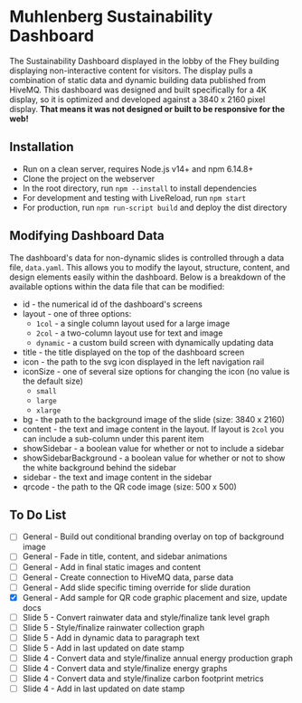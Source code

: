 # Muhlenberg Sustainability Dashboard

The Sustainability Dashboard displayed in the lobby of the Fhey building displaying non-interactive content for visitors. The display pulls a combination of static data and dynamic building data published from HiveMQ. This dashboard was designed and built specifically for a 4K display, so it is optimized and developed against a 3840 x 2160 pixel display. **That means it was not designed or built to be responsive for the web!**

## Installation
* Run on a clean server, requires Node.js v14+ and npm 6.14.8+
* Clone the project on the webserver
* In the root directory, run `npm --install` to install dependencies
* For development and testing with LiveReload, run `npm start`
* For production, run `npm run-script build` and deploy the dist directory

## Modifying Dashboard Data
The dashboard's data for non-dynamic slides is controlled through a data file, `data.yaml`. This allows you to modify the layout, structure, content, and design elements easily within the dashboard. Below is a breakdown of the available options within the data file that can be modified:

* id - the numerical id of the dashboard's screens
* layout - one of three options:
  * `1col` - a single column layout used for a large image
  * `2col` - a two-column layout use for text and image
  * `dynamic` - a custom build screen with dynamically updating data
* title - the title displayed on the top of the dashboard screen
* icon - the path to the svg icon displayed in the left navigation rail
* iconSize - one of several size options for changing the icon (no value is the default size)
  * `small`
  * `large`
  * `xlarge`
* bg - the path to the background image of the slide (size: 3840 x 2160)
* content - the text and image content in the layout. If layout is `2col` you can include a sub-column under this parent item
* showSidebar - a boolean value for whether or not to include a sidebar
* showSidebarBackground - a boolean value for whether or not to show the white background behind the sidebar
* sidebar - the text and image content in the sidebar
* qrcode - the path to the QR code image (size: 500 x 500)

## To Do List
- [ ] General - Build out conditional branding overlay on top of background image
- [ ] General - Fade in title, content, and sidebar animations
- [ ] General - Add in final static images and content
- [ ] General - Create connection to HiveMQ data, parse data
- [ ] General - Add slide specific timing override for slide duration
- [x] General - Add sample for QR code graphic placement and size, update docs
- [ ] Slide 5 - Convert rainwater data and style/finalize tank level graph
- [ ] Slide 5 - Style/finalize rainwater collection graph
- [ ] Slide 5 - Add in dynamic data to paragraph text
- [ ] Slide 5 - Add in last updated on date stamp
- [ ] Slide 4 - Convert data and style/finalize annual energy production graph
- [ ] Slide 4 - Convert data and style/finalize energy graphs
- [ ] Slide 4 - Convert data and style/finalize carbon footprint metrics
- [ ] Slide 4 - Add in last updated on date stamp
